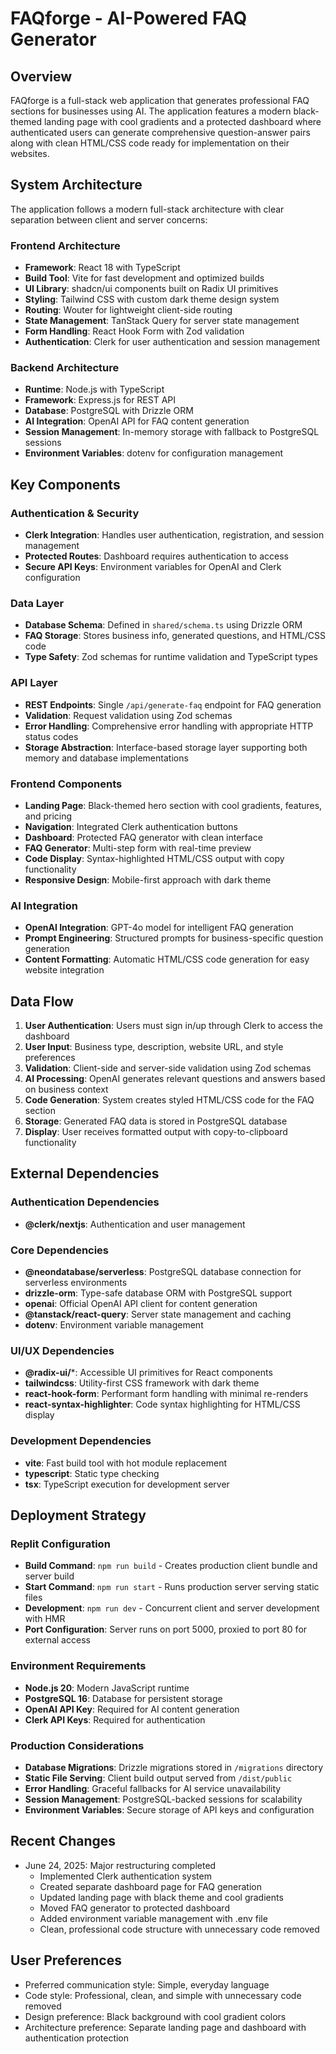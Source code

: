 # FAQforge - AI-Powered FAQ Generator

## Overview

FAQforge is a full-stack web application that generates professional FAQ sections for businesses using AI. The application features a modern black-themed landing page with cool gradients and a protected dashboard where authenticated users can generate comprehensive question-answer pairs along with clean HTML/CSS code ready for implementation on their websites.

## System Architecture

The application follows a modern full-stack architecture with clear separation between client and server concerns:

### Frontend Architecture
- **Framework**: React 18 with TypeScript
- **Build Tool**: Vite for fast development and optimized builds
- **UI Library**: shadcn/ui components built on Radix UI primitives
- **Styling**: Tailwind CSS with custom dark theme design system
- **Routing**: Wouter for lightweight client-side routing
- **State Management**: TanStack Query for server state management
- **Form Handling**: React Hook Form with Zod validation
- **Authentication**: Clerk for user authentication and session management

### Backend Architecture
- **Runtime**: Node.js with TypeScript
- **Framework**: Express.js for REST API
- **Database**: PostgreSQL with Drizzle ORM
- **AI Integration**: OpenAI API for FAQ content generation
- **Session Management**: In-memory storage with fallback to PostgreSQL sessions
- **Environment Variables**: dotenv for configuration management

## Key Components

### Authentication & Security
- **Clerk Integration**: Handles user authentication, registration, and session management
- **Protected Routes**: Dashboard requires authentication to access
- **Secure API Keys**: Environment variables for OpenAI and Clerk configuration

### Data Layer
- **Database Schema**: Defined in `shared/schema.ts` using Drizzle ORM
- **FAQ Storage**: Stores business info, generated questions, and HTML/CSS code
- **Type Safety**: Zod schemas for runtime validation and TypeScript types

### API Layer
- **REST Endpoints**: Single `/api/generate-faq` endpoint for FAQ generation
- **Validation**: Request validation using Zod schemas
- **Error Handling**: Comprehensive error handling with appropriate HTTP status codes
- **Storage Abstraction**: Interface-based storage layer supporting both memory and database implementations

### Frontend Components
- **Landing Page**: Black-themed hero section with cool gradients, features, and pricing
- **Navigation**: Integrated Clerk authentication buttons
- **Dashboard**: Protected FAQ generator with clean interface
- **FAQ Generator**: Multi-step form with real-time preview
- **Code Display**: Syntax-highlighted HTML/CSS output with copy functionality
- **Responsive Design**: Mobile-first approach with dark theme

### AI Integration
- **OpenAI Integration**: GPT-4o model for intelligent FAQ generation
- **Prompt Engineering**: Structured prompts for business-specific question generation
- **Content Formatting**: Automatic HTML/CSS code generation for easy website integration

## Data Flow

1. **User Authentication**: Users must sign in/up through Clerk to access the dashboard
2. **User Input**: Business type, description, website URL, and style preferences
3. **Validation**: Client-side and server-side validation using Zod schemas
4. **AI Processing**: OpenAI generates relevant questions and answers based on business context
5. **Code Generation**: System creates styled HTML/CSS code for the FAQ section
6. **Storage**: Generated FAQ data is stored in PostgreSQL database
7. **Display**: User receives formatted output with copy-to-clipboard functionality

## External Dependencies

### Authentication Dependencies
- **@clerk/nextjs**: Authentication and user management

### Core Dependencies
- **@neondatabase/serverless**: PostgreSQL database connection for serverless environments
- **drizzle-orm**: Type-safe database ORM with PostgreSQL support
- **openai**: Official OpenAI API client for content generation
- **@tanstack/react-query**: Server state management and caching
- **dotenv**: Environment variable management

### UI/UX Dependencies
- **@radix-ui/***: Accessible UI primitives for React components
- **tailwindcss**: Utility-first CSS framework with dark theme
- **react-hook-form**: Performant form handling with minimal re-renders
- **react-syntax-highlighter**: Code syntax highlighting for HTML/CSS display

### Development Dependencies
- **vite**: Fast build tool with hot module replacement
- **typescript**: Static type checking
- **tsx**: TypeScript execution for development server

## Deployment Strategy

### Replit Configuration
- **Build Command**: `npm run build` - Creates production client bundle and server build
- **Start Command**: `npm run start` - Runs production server serving static files
- **Development**: `npm run dev` - Concurrent client and server development with HMR
- **Port Configuration**: Server runs on port 5000, proxied to port 80 for external access

### Environment Requirements
- **Node.js 20**: Modern JavaScript runtime
- **PostgreSQL 16**: Database for persistent storage
- **OpenAI API Key**: Required for AI content generation
- **Clerk API Keys**: Required for authentication

### Production Considerations
- **Database Migrations**: Drizzle migrations stored in `/migrations` directory
- **Static File Serving**: Client build output served from `/dist/public`
- **Error Handling**: Graceful fallbacks for AI service unavailability
- **Session Management**: PostgreSQL-backed sessions for scalability
- **Environment Variables**: Secure storage of API keys and configuration

## Recent Changes

- June 24, 2025: Major restructuring completed
  - Implemented Clerk authentication system
  - Created separate dashboard page for FAQ generation
  - Updated landing page with black theme and cool gradients
  - Moved FAQ generator to protected dashboard
  - Added environment variable management with .env file
  - Clean, professional code structure with unnecessary code removed

## User Preferences

- Preferred communication style: Simple, everyday language
- Code style: Professional, clean, and simple with unnecessary code removed
- Design preference: Black background with cool gradient colors
- Architecture preference: Separate landing page and dashboard with authentication protection